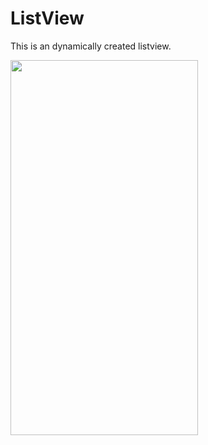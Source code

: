 # ListView

This is an dynamically created listview.

<img src="https://user-images.githubusercontent.com/42689087/154925257-4878d99f-b9df-4267-adfa-202b86397e88.png" width=300 height=600>
